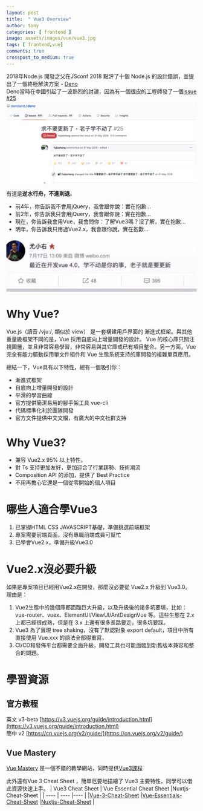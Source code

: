 ```yaml
---
layout: post
title:  " Vue3 Overview"
author: tony
categories: [ frontend ]
image: assets/images/vue/vue3.jpg
tags: [ frontend,vue]
comments: true
crosspost_to_medium: true
---
```

2018年Node.js 開發之父在JSconf 2018 點評了十個 Node.js 的設計錯誤，並提出了一個終極解決方案 - [Deno](https://github.com/ry/deno/tree/5c7ba22f2242930ad09f011eaea12a59153e294f/deno2)  
Deno當時在中國引起了一波熱烈的討論，因為有一個很皮的工程師發了一個[issue #25](https://github.com/denoland/deno/issues/25)
![](../../assets/images/vue/please-dont-update.png)

有道是**逆水行舟，不進則退**。
- 前4年，你告訴我不會用jQuery，我會跟你說：實在抱歉…
- 前2年，你告訴我只會用jQuery，我會跟你說：實在抱歉…
- 現在，你告訴我會用Vue，我會問你：了解Vue3嗎？沒了解，實在抱歉…
- 明年，你告訴我只用過Vue2.x，我會跟你說，實在抱歉…

![老子就是要更新](../../assets/images/vue/vue4.png)

# Why Vue?
Vue.js（讀音 /vjuː/, 類似於 view） 是一套構建用戶界面的 漸進式框架。與其他重量級框架不同的是，Vue 採用自底向上增量開發的設計。 Vue 的核心庫只關注視圖層，並且非常容易學習，非常容易與其它庫或已有項目整合。另一方面，Vue 完全有能力驅動採用單文件組件和 Vue 生態系統支持的庫開發的複雜單頁應用。

總結一下，Vue具有以下特性，總有一個吸引你：
- 漸進式框架
- 自底向上增量開發的設計
- 平滑的學習曲線
- 官方提供簡潔易用的腳手架工具 vue-cli
- 代碼標準化利於團隊開發
- 官方文件提供中文文檔，有廣大的中文社群支持

# Why Vue3?
- 兼容 Vue2.x 95% 以上特性。
- 對 Ts 支持更加友好，更加迎合了行業趨勢、技術潮流
- Composition API 的添加，提供了 Best Practice
- 不用再擔心它還是一個從零開始的個人項目

# 哪些人適合學Vue3
1. 已掌握HTML CSS JAVASCRIPT基礎，準備挑選前端框架
2. 專案需要前端頁面，沒有專職前端成員可幫忙
3. 已學會Vue2.x，準備升級Vue3.0

# Vue2.x沒必要升級
如果是專案項目已經用Vue2.x在開發，那麼沒必要從 Vue2.x 升級到 Vue3.0。  
理由是：
1. Vue2生態中的幾個庫都面臨巨大升級，以及升級後的諸多坑要填，比如：vue-router、vuex、ElementUI/ViewUI/AntDesignVue 等。這些生態在 2.x 上都已經很成熟，但是在 3.x 上還有很多長路要走，很多坑要踩。
2. Vue3 為了實現 tree shaking，沒有了默認對象 export default，項目中所有直接使用 Vue.xxx 的語法全部得重寫，
3. CI/CD和發佈平台都需要全面升級，開發工具也可能面臨到新舊版本兼容和整合的問題。

# 學習資源
## 官方教程
英文 v3-beta
[https://v3.vuejs.org/guide/introduction.html](https://v3.vuejs.org/guide/introduction.html)  
簡中 v2
[https://cn.vuejs.org/v2/guide/](https://cn.vuejs.org/v2/guide/)
## Vue Mastery
[Vue Mastery](https://www.vuemastery.com) 是一個不錯的教學網站，同時提供[Vue3課程](https://www.vuemastery.com/courses-path/vue3)

此外還有Vue 3 Cheat Sheet ，簡單厄要地描繪了 Vue3 主要特性，同學可以借此資源快速上手。
| Vue3 Cheat Sheet | Vue Essential Cheat Sheet |Nuxtjs-Cheat-Sheet |
| ---- | ---- |---- |
|[Vue-3-Cheat-Sheet](https://www.vuemastery.com/pdf/Vue-3-Cheat-Sheet.pdf) |[Vue-Essentials-Cheat-Sheet](https://www.vuemastery.com/pdf/Vue-Essentials-Cheat-Sheet.pdf) |[Nuxtjs-Cheat-Sheet](https://www.vuemastery.com/pdf/Nuxtjs-Cheat-Sheet.pdf) |

